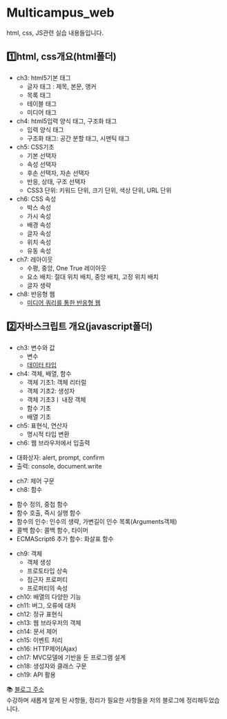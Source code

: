 # Multicampus_web
html, css, JS관련 실습 내용들입니다.

## 1️⃣html, css개요(html폴더)
- ch3: html5기본 태그
  + 글자 태그 : 제목, 본문, 앵커
  + 목록 태그
  + 테이블 태그
  + 미디어 태그
- ch4: html5입력 양식 태그, 구조화 태그
  + 입력 양식 태그
  + 구조화 태그: 공간 분할 태그, 시맨틱 태그
- ch5: CSS기초
  + 기본 선택자
  + 속성 선택자
  + 후손 선택자, 자손 선택자
  + 반응, 상태, 구조 선택자
  + CSS3 단위: 키워드 단위, 크기 단위, 색상 단위, URL 단위
- ch6: CSS 속성
  + 박스 속성
  + 가시 속성
  + 배경 속성
  + 글자 속성
  + 위치 속성
  + 유동 속성
- ch7: 레아이웃
  + 수평, 중앙, One True 레이아웃
  + 요소 배치: 절대 위치 배치, 중앙 배치, 고정 위치 배치
  + 글자 생략
- ch8: 반응형 웹
  + [미디어 쿼리를 통한 반응형 웹](https://structuring.tistory.com/175?category=987699)



## 2️⃣자바스크립트 개요(javascript폴더)
- ch3: 변수와 값
  + 변수
  + [데이터 타입](https://structuring.tistory.com/176?category=987699)
- ch4: 객체, 배열, 함수
  + 객체 기초1: 객체 리터럴
  + 객체 기초2: 생성자
  + 객체 기초3ㅣ 내장 객체
  + 함수 기초
  + 배열 기초
- ch5: 표현식, 연산자
  + 명시적 타입 변환
- ch6: 웹 브라우저에서 입출력
+ 대화상자: alert, prompt, confirm
+ 출력: console, document.write
- ch7: 제어 구문
- ch8: 함수
+ 함수 정의, 중첩 함수
+ 함수 호출, 즉시 실행 함수
+ 함수의 인수: 인수의 생략, 가변길이 인수 목록(Arguments객체)
+ 콜백 함수: 콜백 함수, 타이머
+ ECMAScript6 추가 함수: 화살표 함수
- ch9: 객체
  + 객체 생성
  + 프로토타입 상속
  + 접근자 프로퍼티
  + 프로퍼티의 속성
- ch10: 배열의 다양한 기능
- ch11: 버그, 오류에 대처
- ch12: 정규 표현식
- ch13: 웹 브라우저의 객체
- ch14: 문서 제어
- ch15: 이벤트 처리
- ch16: HTTP제어(Ajax)
- ch17: MVC모델에 기반을 둔 프로그램 설계
- ch18: 생성자와 클래스 구문
- ch19: API 활용

📚 [블로그 주소](https://structuring.tistory.com/category/%EA%B5%90%EC%9C%A1%2C%20%ED%95%99%EC%8A%B5/%EB%A9%80%ED%8B%B0%EC%BA%A0%ED%8D%BC%EC%8A%A4_%ED%92%80%20%EC%8A%A4%ED%83%9D) <br>
수강하며 새롭게 알게 된 사항들, 정리가 필요한 사항들을 저의 블로그에 정리해두었습니다. 
